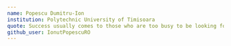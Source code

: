 ```yaml
---
name: Popescu Dumitru-Ion
institution: Polytechnic University of Timisoara
quote: Success usually comes to those who are too busy to be looking for it.
github_user: IonutPopescuRO
---
```

